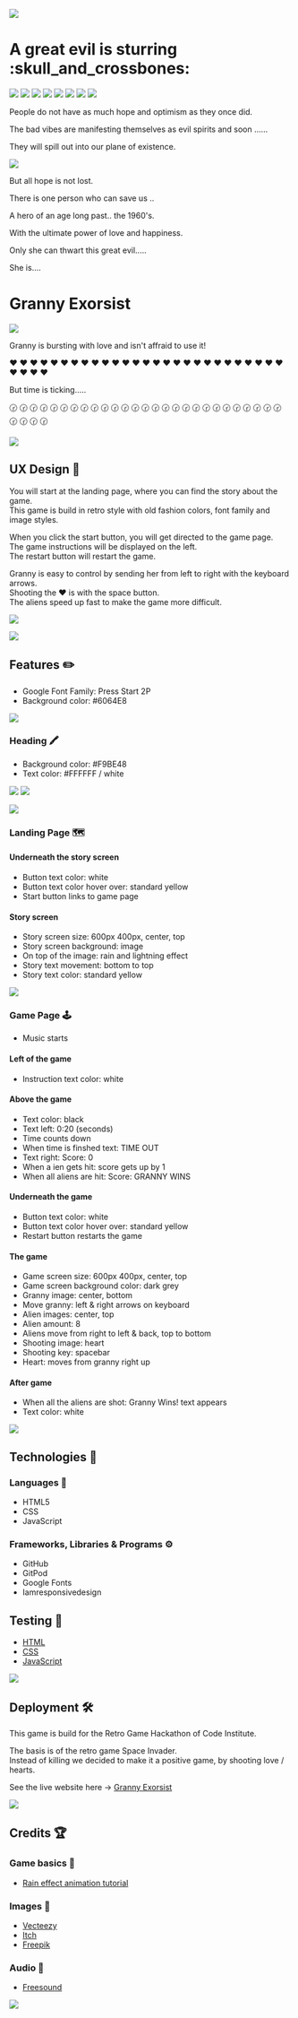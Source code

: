 ![](assets/images/header.JPG)

<h1>A great evil is sturring :skull_and_crossbones: </h1>

![](assets/images/monster_one-small.png)
![](assets/images/monster_one-small.png)
![](assets/images/monster_one-small.png)
![](assets/images/monster_one-small.png)
![](assets/images/monster_one-small.png)
![](assets/images/monster_one-small.png)
![](assets/images/monster_one-small.png)
![](assets/images/monster_one-small.png)


People do not have as much hope and optimism as they once did.

The bad vibes are manifesting themselves as evil spirits and soon ...... 

They will spill out into our plane of existence.

![](assets/images/intro-background.png)

But all hope is not lost.

There is one person who can save us ..

A hero of an age long past.. the 1960's.

With the ultimate power of love and happiness.

Only she can thwart this great evil.....

She is....

<h1>Granny Exorsist</h1>

![](assets/images/granny-small.png)

Granny is bursting with love and isn't affraid to use it! 

:heart: :heart: :heart: :heart: :heart: :heart: :heart: :heart: :heart: :heart: :heart: :heart: :heart: :heart: :heart: :heart: :heart: :heart: :heart: :heart: :heart: :heart: :heart: :heart: :heart: :heart: :heart: :heart: :heart: :heart: :heart:

But time is ticking.....

:clock230: :clock230: :clock230: :clock230: :clock230: :clock230: :clock230: :clock230: :clock230: :clock230: :clock230: :clock230: :clock230: :clock230: :clock230: :clock230: :clock230: :clock230: :clock230: :clock230: :clock230: :clock230: :clock230: :clock230: :clock230: :clock230: :clock230: :clock230: :clock230: :clock230: :clock230:

![](assets/images/blue.png)

## UX Design :art:
You will start at the landing page, where you can find the story about the game. <br>
This game is build in retro style with old fashion colors, font family and image styles. 

When you click the start button, you will get directed to the game page.<br>
The game instructions will be displayed on the left. <br>
The restart button will restart the game.

Granny is easy to control by sending her from left to right with the keyboard arrows. <br>
Shooting the :heart: is with the space button. <br>
The aliens speed up fast to make the game more difficult.

![](assets/images/website.JPG)

![](assets/images/yellow.png)

## Features :pencil2:
- Google Font Family: Press Start 2P
- Background color: #6064E8

![](assets/images/blue.png)

### Heading :crayon:
- Background color: #F9BE48
- Text color: #FFFFFF / white

![](assets/images/F9BE48.png)
![](assets/images/6064e8.png)

![](assets/images/yellow.png)

### Landing Page :world_map:
#### Underneath the story screen
- Button text color: white
- Button text color hover over: standard yellow
- Start button links to game page
#### Story screen
- Story screen size: 600px 400px, center, top
- Story screen background: image
- On top of the image: rain and lightning effect
- Story text movement: bottom to top
- Story text color: standard yellow

![](assets/images/blue.png)

### Game Page :joystick: 
- Music starts
#### Left of the game
- Instruction text color: white
#### Above the game
- Text color: black
- Text left: 0:20 (seconds)
- Time counts down
- When time is finshed text: TIME OUT
- Text right: Score: 0
- When a ien gets hit: score gets up by 1
- When all aliens are hit: Score: GRANNY WINS
#### Underneath the game
- Button text color: white
- Button text color hover over: standard yellow
- Restart button restarts the game
#### The game
- Game screen size: 600px 400px, center, top
- Game screen background color: dark grey
- Granny image: center, bottom
- Move granny: left & right arrows on keyboard
- Alien images: center, top
- Alien amount: 8
- Aliens move from right to left & back, top to bottom
- Shooting image: heart
- Shooting key: spacebar
- Heart: moves from granny right up
#### After game
- When all the aliens are shot: Granny Wins! text appears
- Text color: white

![](assets/images/yellow.png)

## Technologies :wrench:
### Languages :hammer:
- HTML5
- CSS
- JavaScript
### Frameworks, Libraries & Programs :gear:
- GitHub
- GitPod
- Google Fonts
- Iamresponsivedesign

## Testing :probing_cane:
- [HTML](https://validator.w3.org)
- [CSS](https://jigsaw.w3.org)
- [JavaScript](https://beautifytools.com)

![](assets/images/blue.png)

## Deployment :hammer_and_wrench:

This game is build for the Retro Game Hackathon of Code Institute. 

The basis is of the retro game Space Invader. <br>
Instead of killing we decided to make it a positive game, by shooting love / hearts.

See the live website here -> [Granny Exorsist](https://dilner1.github.io/Hackathon_Game_new/)

![](assets/images/yellow.png)

## Credits :trophy:
### Game basics :bricks:
- [Rain effect animation tutorial](https://www.youtube.com/watch?v=UuGyvCYWI3I)
### Images :camera_flash:
- [Vecteezy](https://www.vecteezy.com) 
- [Itch](https://itch.io/)
- [Freepik](https://www.freepik.com/)
### Audio :guitar:
- [Freesound](https://freesound.org/)

![](assets/images/blue.png)